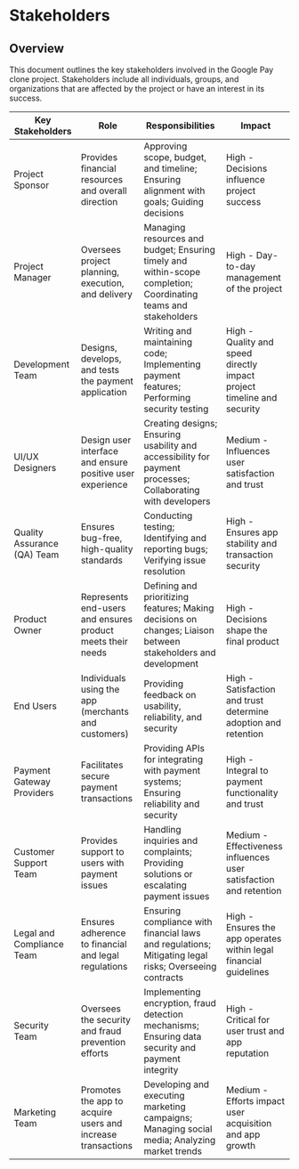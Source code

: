 # Stakeholders

## Overview
This document outlines the key stakeholders involved in the Google Pay clone project. Stakeholders include all individuals, groups, and organizations that are affected by the project or have an interest in its success.

| Key Stakeholders                | Role                                                                  | Responsibilities                                                                                                | Impact                                                                       |
|---------------------------------|-----------------------------------------------------------------------|-----------------------------------------------------------------------------------------------------------------|------------------------------------------------------------------------------|
| Project Sponsor                 | Provides financial resources and overall direction                    | Approving scope, budget, and timeline; Ensuring alignment with goals; Guiding decisions                         | High - Decisions influence project success                                   |
| Project Manager                 | Oversees project planning, execution, and delivery                    | Managing resources and budget; Ensuring timely and within-scope completion; Coordinating teams and stakeholders | High - Day-to-day management of the project                                  |
| Development Team                | Designs, develops, and tests the payment application                  | Writing and maintaining code; Implementing payment features; Performing security testing                        | High - Quality and speed directly impact project timeline and security       |
| UI/UX Designers                 | Design user interface and ensure positive user experience             | Creating designs; Ensuring usability and accessibility for payment processes; Collaborating with developers      | Medium - Influences user satisfaction and trust                              |
| Quality Assurance (QA) Team     | Ensures bug-free, high-quality standards                              | Conducting testing; Identifying and reporting bugs; Verifying issue resolution                                  | High - Ensures app stability and transaction security                        |
| Product Owner                   | Represents end-users and ensures product meets their needs            | Defining and prioritizing features; Making decisions on changes; Liaison between stakeholders and development   | High - Decisions shape the final product                                     |
| End Users                       | Individuals using the app (merchants and customers)                   | Providing feedback on usability, reliability, and security                                                      | High - Satisfaction and trust determine adoption and retention               |
| Payment Gateway Providers       | Facilitates secure payment transactions                               | Providing APIs for integrating with payment systems; Ensuring reliability and security                          | High - Integral to payment functionality and trust                           |
| Customer Support Team           | Provides support to users with payment issues                         | Handling inquiries and complaints; Providing solutions or escalating payment issues                             | Medium - Effectiveness influences user satisfaction and retention             |
| Legal and Compliance Team       | Ensures adherence to financial and legal regulations                  | Ensuring compliance with financial laws and regulations; Mitigating legal risks; Overseeing contracts           | High - Ensures the app operates within legal financial guidelines            |
| Security Team                   | Oversees the security and fraud prevention efforts                    | Implementing encryption, fraud detection mechanisms; Ensuring data security and payment integrity               | High - Critical for user trust and app reputation                            |
| Marketing Team                  | Promotes the app to acquire users and increase transactions           | Developing and executing marketing campaigns; Managing social media; Analyzing market trends                    | Medium - Efforts impact user acquisition and app growth                      |
